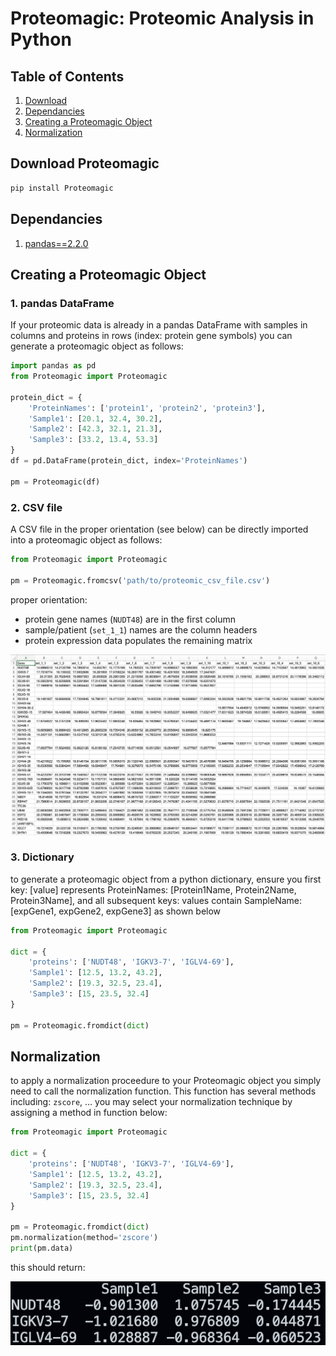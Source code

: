 # Proteomagic: Proteomic Analysis in Python

## Table of Contents

1. [Download](#download-proteomagic)
2. [Dependancies](#dependancies)
3. [Creating a Proteomagic Object](#creating-a-proteomagic-object)
4. [Normalization](#normalization)

## Download Proteomagic

```bash
pip install Proteomagic
```

## Dependancies
1. [pandas==2.2.0](https://pandas.pydata.org/docs/whatsnew/v1.5.3.html)

## Creating a Proteomagic Object

### 1. pandas DataFrame

If your proteomic data is already in a pandas DataFrame with samples in columns and proteins in rows (index: protein gene symbols) you can generate a proteomagic object as follows:

```python
import pandas as pd
from Proteomagic import Proteomagic

protein_dict = {
    'ProteinNames': ['protein1', 'protein2', 'protein3'],
    'Sample1': [20.1, 32.4, 30.2],
    'Sample2': [42.3, 32.1, 21.3],
    'Sample3': [33.2, 13.4, 53.3]
}
df = pd.DataFrame(protein_dict, index='ProteinNames')

pm = Proteomagic(df)
```

### 2. CSV file

A CSV file in the proper orientation (see below) can be directly imported into a proteomagic object as follows: 

```python
from Proteomagic import Proteomagic

pm = Proteomagic.fromcsv('path/to/proteomic_csv_file.csv')
```
proper orientation: 

- protein gene names (`NUDT48`) are in the first column
- sample/patient (`set_1_1`) names are the column headers
- protein expression data populates the remaining matrix

![proteomic_file_input](readme_pictures/proteomic_file_input.png)

### 3. Dictionary

to generate a proteomagic object from a python dictionary, ensure you first key: [value] represents ProteinNames: [Protein1Name, Protein2Name, Protein3Name], and all subsequent keys: values contain SampleName: [expGene1, expGene2, expGene3] as shown below

```python
from Proteomagic import Proteomagic

dict = {
    'proteins': ['NUDT48', 'IGKV3-7', 'IGLV4-69'],
    'Sample1': [12.5, 13.2, 43.2],
    'Sample2': [19.3, 32.5, 23.4],
    'Sample3': [15, 23.5, 32.4]
}

pm = Proteomagic.fromdict(dict)
```

## Normalization

to apply a normalization proceedure to your Proteomagic object you simply need to call the normalization function. This function has several methods including: `zscore`, ... you may select your normalization technique by assigning a method in function below:

```python 
from Proteomagic import Proteomagic

dict = {
    'proteins': ['NUDT48', 'IGKV3-7', 'IGLV4-69'],
    'Sample1': [12.5, 13.2, 43.2],
    'Sample2': [19.3, 32.5, 23.4],
    'Sample3': [15, 23.5, 32.4]
}

pm = Proteomagic.fromdict(dict)
pm.normalization(method='zscore')
print(pm.data)
```
this should return: 

![zscore_norm](readme_pictures/zscore_normalization.png)

